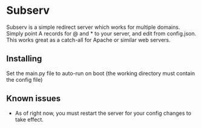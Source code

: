 # Subserv
Subserv is a simple redirect server which works for multiple domains. Simply point A records for @ and * to your server, and edit from config.json. This works great as a catch-all for Apache or similar web servers.

## Installing
Set the main.py file to auto-run on boot (the working directory must contain the config file)

## Known issues
- As of right now, you must restart the server for your config changes to take effect.
